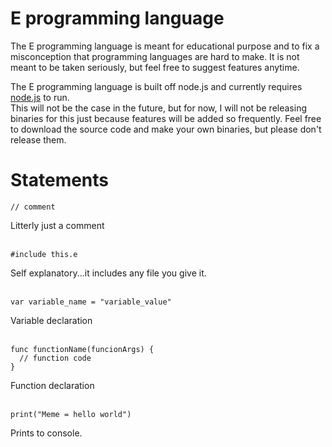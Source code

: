 # E programming language
The E programming language is meant for educational purpose and to fix a misconception that programming languages are hard to make.
It is not meant to be taken seriously, but feel free to suggest features anytime.

The E programming language is built off node.js and currently requires [node.js](https://nodejs.org/en/) to run.<br>
This will not be the case in the future, but for now, I will not be releasing binaries for this just because features will be added so frequently. 
Feel free to download the source code and make your own binaries, but please don't release them.
# Statements
```
// comment
```
Litterly just a comment<br><br>
```
#include this.e
```
Self explanatory...it includes any file you give it.<br><br>
```
var variable_name = "variable_value"
```
Variable declaration<br><br>
```
func functionName(funcionArgs) {
  // function code
}
```
Function declaration<br><br>
```
print("Meme = hello world")
```
Prints to console.